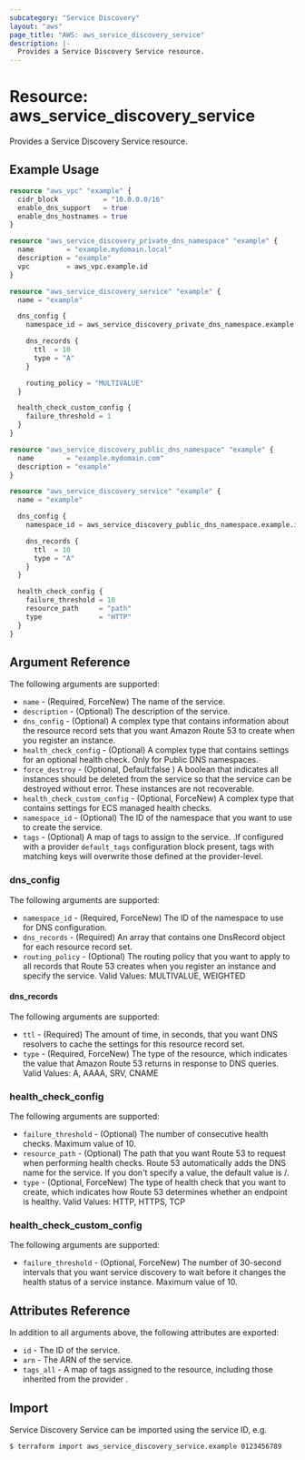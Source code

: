 ```yaml
---
subcategory: "Service Discovery"
layout: "aws"
page_title: "AWS: aws_service_discovery_service"
description: |-
  Provides a Service Discovery Service resource.
---
```


# Resource: aws_service_discovery_service

Provides a Service Discovery Service resource.

## Example Usage

```terraform
resource "aws_vpc" "example" {
  cidr_block           = "10.0.0.0/16"
  enable_dns_support   = true
  enable_dns_hostnames = true
}

resource "aws_service_discovery_private_dns_namespace" "example" {
  name        = "example.mydomain.local"
  description = "example"
  vpc         = aws_vpc.example.id
}

resource "aws_service_discovery_service" "example" {
  name = "example"

  dns_config {
    namespace_id = aws_service_discovery_private_dns_namespace.example.id

    dns_records {
      ttl  = 10
      type = "A"
    }

    routing_policy = "MULTIVALUE"
  }

  health_check_custom_config {
    failure_threshold = 1
  }
}
```

```terraform
resource "aws_service_discovery_public_dns_namespace" "example" {
  name        = "example.mydomain.com"
  description = "example"
}

resource "aws_service_discovery_service" "example" {
  name = "example"

  dns_config {
    namespace_id = aws_service_discovery_public_dns_namespace.example.id

    dns_records {
      ttl  = 10
      type = "A"
    }
  }

  health_check_config {
    failure_threshold = 10
    resource_path     = "path"
    type              = "HTTP"
  }
}
```

## Argument Reference

The following arguments are supported:

* `name` - (Required, ForceNew) The name of the service.
* `description` - (Optional) The description of the service.
* `dns_config` - (Optional) A complex type that contains information about the resource record sets that you want Amazon Route 53 to create when you register an instance.
* `health_check_config` - (Optional) A complex type that contains settings for an optional health check. Only for Public DNS namespaces.
* `force_destroy` - (Optional, Default:false ) A boolean that indicates all instances should be deleted from the service so that the service can be destroyed without error. These instances are not recoverable.
* `health_check_custom_config` - (Optional, ForceNew) A complex type that contains settings for ECS managed health checks.
* `namespace_id` - (Optional) The ID of the namespace that you want to use to create the service.
* `tags` - (Optional) A map of tags to assign to the service. .If configured with a provider `default_tags` configuration block present, tags with matching keys will overwrite those defined at the provider-level.

### dns_config

The following arguments are supported:

* `namespace_id` - (Required, ForceNew) The ID of the namespace to use for DNS configuration.
* `dns_records` - (Required) An array that contains one DnsRecord object for each resource record set.
* `routing_policy` - (Optional) The routing policy that you want to apply to all records that Route 53 creates when you register an instance and specify the service. Valid Values: MULTIVALUE, WEIGHTED

#### dns_records

The following arguments are supported:

* `ttl` - (Required) The amount of time, in seconds, that you want DNS resolvers to cache the settings for this resource record set.
* `type` - (Required, ForceNew) The type of the resource, which indicates the value that Amazon Route 53 returns in response to DNS queries. Valid Values: A, AAAA, SRV, CNAME

### health_check_config

The following arguments are supported:

* `failure_threshold` - (Optional) The number of consecutive health checks. Maximum value of 10.
* `resource_path` - (Optional) The path that you want Route 53 to request when performing health checks. Route 53 automatically adds the DNS name for the service. If you don't specify a value, the default value is /.
* `type` - (Optional, ForceNew) The type of health check that you want to create, which indicates how Route 53 determines whether an endpoint is healthy. Valid Values: HTTP, HTTPS, TCP

### health_check_custom_config

The following arguments are supported:

* `failure_threshold` - (Optional, ForceNew) The number of 30-second intervals that you want service discovery to wait before it changes the health status of a service instance.  Maximum value of 10.

## Attributes Reference

In addition to all arguments above, the following attributes are exported:

* `id` - The ID of the service.
* `arn` - The ARN of the service.
* `tags_all` - A map of tags assigned to the resource, including those inherited from the provider .

## Import

Service Discovery Service can be imported using the service ID, e.g.

```
$ terraform import aws_service_discovery_service.example 0123456789
```
